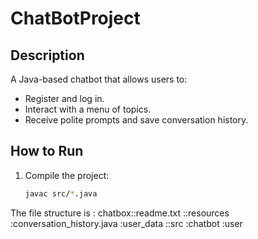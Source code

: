 # ChatBotProject

## Description
A Java-based chatbot that allows users to:
- Register and log in.
- Interact with a menu of topics.
- Receive polite prompts and save conversation history.

## How to Run
1. Compile the project:
   ```bash
   javac src/*.java
The file structure is :
chatbox::readme.txt
       ::resources
          :conversation_history.java
          :user_data
       ::src
           :chatbot
           :user
           
       
